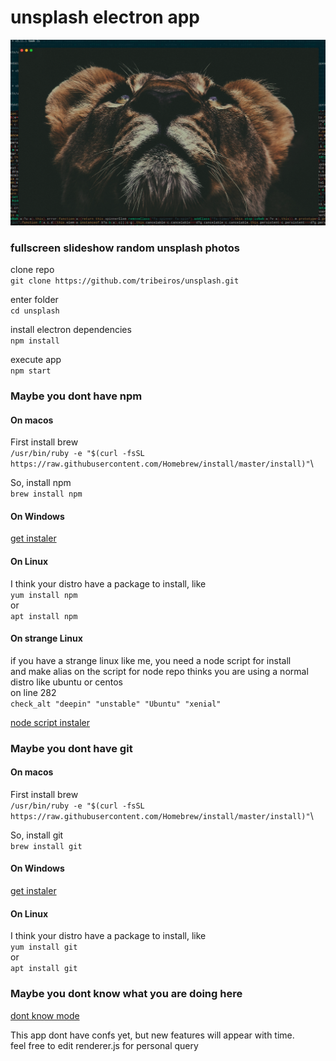 # unsplash electron app

![unsplash app](https://raw.githubusercontent.com/tribeiros/unsplash/master/unsplash.png)


### fullscreen slideshow random unsplash photos

clone repo\
`git clone https://github.com/tribeiros/unsplash.git`

enter folder\
`cd unsplash`

install electron dependencies\
`npm install`

execute app\
`npm start`

### Maybe you dont have npm

#### On macos
First install brew\
`/usr/bin/ruby -e "$(curl -fsSL https://raw.githubusercontent.com/Homebrew/install/master/install)"`\

So, install npm\
`brew install npm`

#### On Windows
[get instaler](https://nodejs.org/en/download/)

#### On Linux
I think your distro have a package to install, like\
`yum install npm`\
or\
`apt install npm`

#### On strange Linux
if you have a strange linux like me, you need a node script for install\
and make alias on the script for node repo thinks you are using a normal distro like ubuntu or centos\
on line 282\
`check_alt "deepin" "unstable" "Ubuntu" "xenial"`

[node script instaler](https://raw.githubusercontent.com/tribeiros/unsplash/master/nodeinstall.sh)

### Maybe you dont have git

#### On macos
First install brew\
`/usr/bin/ruby -e "$(curl -fsSL https://raw.githubusercontent.com/Homebrew/install/master/install)"`\

So, install git\
`brew install git`

#### On Windows
[get instaler](https://git-scm.com/download/win)

#### On Linux
I think your distro have a package to install, like\
`yum install git`\
or\
`apt install git`

### Maybe you dont know what you are doing here
[dont know mode](http://caosfera.com.br)


This app dont have confs yet, but new features will appear with time.\
feel free to edit renderer.js for personal query 


